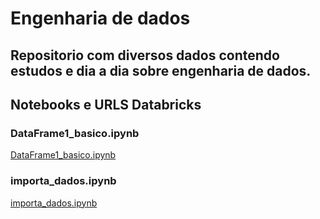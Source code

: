 # Engenharia de dados
## Repositorio com diversos dados contendo estudos e dia a dia sobre engenharia de dados.
## Notebooks e URLS Databricks
### DataFrame1_basico.ipynb
[DataFrame1_basico.ipynb](https://databricks-prod-cloudfront.cloud.databricks.com/public/4027ec902e239c93eaaa8714f173bcfc/907645525451663/2583795369382292/7836143825856882/latest.html)
### importa_dados.ipynb
[importa_dados.ipynb](https://databricks-prod-cloudfront.cloud.databricks.com/public/4027ec902e239c93eaaa8714f173bcfc/907645525451663/355038990909768/7836143825856882/latest.html)